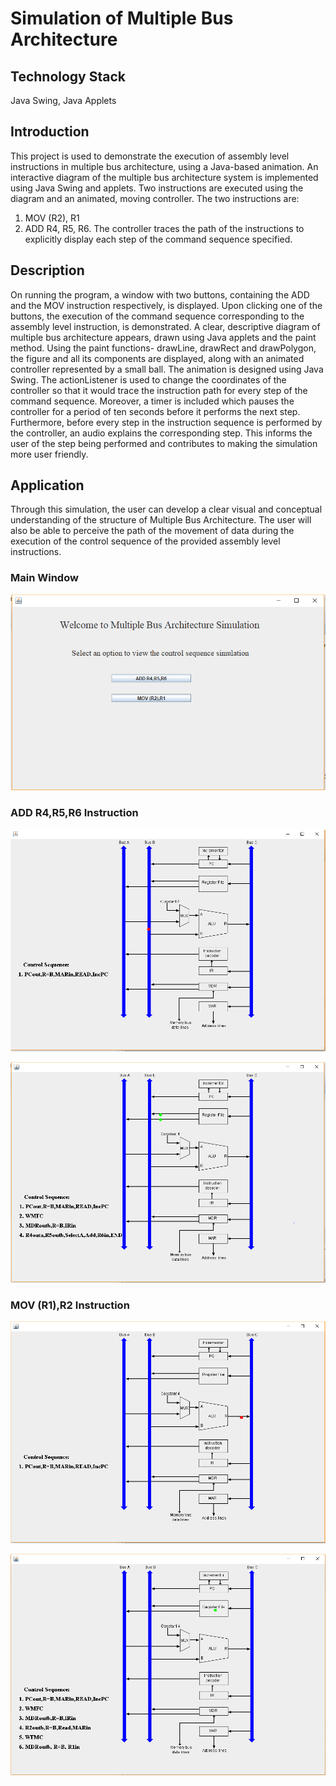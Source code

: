 # Simulation of Multiple Bus Architecture

## Technology Stack
Java Swing, Java Applets

## Introduction
This project is used to demonstrate the execution of assembly level instructions in multiple bus architecture, using a Java-based animation. An interactive diagram of the multiple bus architecture system is implemented using Java Swing and applets. Two instructions are executed using the diagram and an animated, moving controller. The two instructions are: 
1) MOV (R2), R1 
2) ADD R4, R5, R6. 
The controller traces the path of the instructions to explicitly display each step of the command sequence specified. 

## Description
On running the program, a window with two buttons, containing the ADD and the MOV instruction respectively, is displayed. Upon clicking one of the buttons, the execution of the command sequence corresponding to the assembly level instruction, is demonstrated. A clear, descriptive diagram of multiple bus architecture appears, drawn using Java applets and the paint method. Using the paint functions- drawLine, drawRect and drawPolygon, the figure and all its components are displayed, along with an animated controller represented by a small ball. The animation is designed using Java Swing. The actionListener is used to change the coordinates of the controller so that it would trace the instruction path for every step of the command sequence. Moreover, a timer is included which pauses the controller for a period of ten seconds before it performs the next step. Furthermore, before every step in the instruction sequence is performed by the controller, an audio explains the corresponding step. This informs the user of the step being performed and contributes to making the simulation more user friendly.

## Application
Through this simulation, the user can develop a clear visual and conceptual understanding of the structure of Multiple Bus Architecture. The user will also be able to perceive the path of the movement of data during the execution of the control sequence of the provided assembly level instructions.

### Main Window
![1](https://raw.githubusercontent.com/yashprash/Multiple-Bus-Architecture/gh-pages/1.png)

### ADD R4,R5,R6 Instruction
![2](https://raw.githubusercontent.com/yashprash/Multiple-Bus-Architecture/gh-pages/2.png)

![3](https://raw.githubusercontent.com/yashprash/Multiple-Bus-Architecture/gh-pages/3.png)

### MOV (R1),R2 Instruction
![4](https://raw.githubusercontent.com/yashprash/Multiple-Bus-Architecture/gh-pages/4.png)

![5](https://raw.githubusercontent.com/yashprash/Multiple-Bus-Architecture/gh-pages/5.png)
